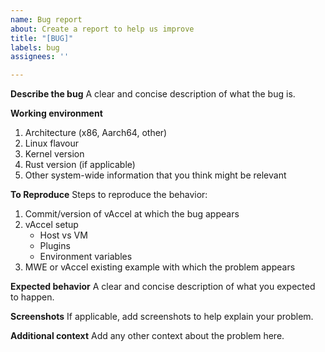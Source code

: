 ```yaml
---
name: Bug report
about: Create a report to help us improve
title: "[BUG]"
labels: bug
assignees: ''

---
```


**Describe the bug**
A clear and concise description of what the bug is.

**Working environment**
1. Architecture (x86, Aarch64, other)
2. Linux flavour
3. Kernel version
4. Rust version (if applicable)
5. Other system-wide information that you think might be relevant

**To Reproduce**
Steps to reproduce the behavior:
1. Commit/version of vAccel at which the bug appears
2. vAccel setup
   * Host vs VM
   * Plugins
   * Environment variables
3. MWE or vAccel existing example with which the problem appears

**Expected behavior**
A clear and concise description of what you expected to happen.

**Screenshots**
If applicable, add screenshots to help explain your problem.

**Additional context**
Add any other context about the problem here.

